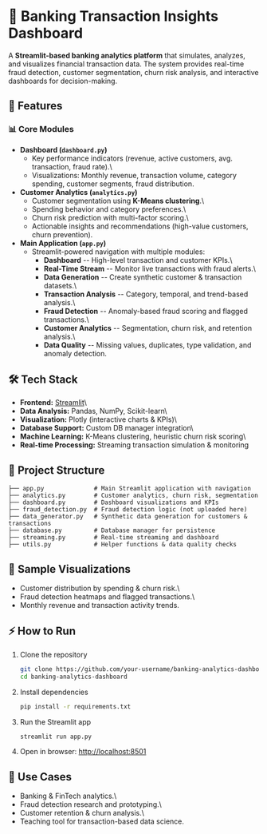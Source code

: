 # 🏦 Banking Transaction Insights Dashboard

A **Streamlit-based banking analytics platform** that simulates,
analyzes, and visualizes financial transaction data. The system provides
real-time fraud detection, customer segmentation, churn risk analysis,
and interactive dashboards for decision-making.

## 🚀 Features

### 📊 Core Modules

-   **Dashboard (`dashboard.py`)**
    -   Key performance indicators (revenue, active customers, avg.
        transaction, fraud rate).\
    -   Visualizations: Monthly revenue, transaction volume, category
        spending, customer segments, fraud distribution.
-   **Customer Analytics (`analytics.py`)**
    -   Customer segmentation using **K-Means clustering**.\
    -   Spending behavior and category preferences.\
    -   Churn risk prediction with multi-factor scoring.\
    -   Actionable insights and recommendations (high-value customers,
        churn prevention).
-   **Main Application (`app.py`)**
    -   Streamlit-powered navigation with multiple modules:
        -   **Dashboard** -- High-level transaction and customer KPIs.\
        -   **Real-Time Stream** -- Monitor live transactions with fraud
            alerts.\
        -   **Data Generation** -- Create synthetic customer &
            transaction datasets.\
        -   **Transaction Analysis** -- Category, temporal, and
            trend-based analysis.\
        -   **Fraud Detection** -- Anomaly-based fraud scoring and
            flagged transactions.\
        -   **Customer Analytics** -- Segmentation, churn risk, and
            retention analysis.\
        -   **Data Quality** -- Missing values, duplicates, type
            validation, and anomaly detection.

## 🛠️ Tech Stack

-   **Frontend:** [Streamlit](https://streamlit.io/)\
-   **Data Analysis:** Pandas, NumPy, Scikit-learn\
-   **Visualization:** Plotly (interactive charts & KPIs)\
-   **Database Support:** Custom DB manager integration\
-   **Machine Learning:** K-Means clustering, heuristic churn risk
    scoring\
-   **Real-time Processing:** Streaming transaction simulation &
    monitoring

## 📂 Project Structure

    ├── app.py              # Main Streamlit application with navigation
    ├── analytics.py        # Customer analytics, churn risk, segmentation
    ├── dashboard.py        # Dashboard visualizations and KPIs
    ├── fraud_detection.py  # Fraud detection logic (not uploaded here)
    ├── data_generator.py   # Synthetic data generation for customers & transactions
    ├── database.py         # Database manager for persistence
    ├── streaming.py        # Real-time streaming and dashboard
    ├── utils.py            # Helper functions & data quality checks

## 📸 Sample Visualizations

-   Customer distribution by spending & churn risk.\
-   Fraud detection heatmaps and flagged transactions.\
-   Monthly revenue and transaction activity trends.

## ⚡ How to Run

1.  Clone the repository

    ``` bash
    git clone https://github.com/your-username/banking-analytics-dashboard.git
    cd banking-analytics-dashboard
    ```

2.  Install dependencies

    ``` bash
    pip install -r requirements.txt
    ```

3.  Run the Streamlit app

    ``` bash
    streamlit run app.py
    ```

4.  Open in browser: <http://localhost:8501>

## 🎯 Use Cases

-   Banking & FinTech analytics.\
-   Fraud detection research and prototyping.\
-   Customer retention & churn analysis.\
-   Teaching tool for transaction-based data science.

